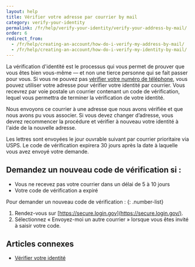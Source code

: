 ```yaml
---
layout: help
title: Vérifier votre adresse par courrier by mail
category: verify-your-identity
permalink: /fr/help/verify-your-identity/verify-your-address-by-mail/
order: 6
redirect_from:
  - /fr/help/creating-an-account/how-do-i-verify-my-address-by-mail/
  - /fr/help/creating-an-account/how-do-i-verify-my-identity-by-mail/
---
```


La vérification d'identité est le processus qui vous permet de prouver que vous êtes bien vous-même — et non une tierce personne qui se fait passer pour vous.  Si vous ne pouvez pas [vérifier votre numéro de téléphone](/help/verify-your-identity/phone-number/), vous pouvez utiliser votre adresse pour vérifier votre identité par courrier. Vous recevrez par voie postale un courrier contenant un code de vérification, lequel vous permettra de terminer la vérification de votre identité.

Nous envoyons ce courrier à une adresse que nous avons vérifiée et que nous avons pu vous associer. Si vous devez changer d’adresse, vous devrez recommencer la procédure et vérifier à nouveau votre identité à l'aide de la nouvelle adresse.

Les lettres sont envoyées le jour ouvrable suivant par courrier prioritaire via USPS. Le code de vérification expirera 30 jours après la date à laquelle vous avez envoyé votre demande.

## Demandez un nouveau code de vérification si :

* Vous ne recevez pas votre courrier dans un délai de 5 à 10 jours
* Votre code de vérification a expiré

Pour demander un nouveau code de vérification :
{: .number-list}
1. Rendez-vous sur [https://secure.login.gov](https://secure.login.gov/).
2. Sélectionnez « Envoyez-moi un autre courrier » lorsque vous êtes invité à saisir votre code.

## Articles connexes
- [Vérifier votre identité](/help/verify-your-identity/how-to-verify-your-identity/)